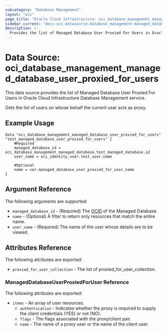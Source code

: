 ```yaml
---
subcategory: "Database Management"
layout: "oci"
page_title: "Oracle Cloud Infrastructure: oci_database_management_managed_database_user_proxied_for_users"
sidebar_current: "docs-oci-datasource-database_management-managed_database_user_proxied_for_users"
description: |-
  Provides the list of Managed Database User Proxied For Users in Oracle Cloud Infrastructure Database Management service
---
```


# Data Source: oci_database_management_managed_database_user_proxied_for_users
This data source provides the list of Managed Database User Proxied For Users in Oracle Cloud Infrastructure Database Management service.

Gets the list of users on whose behalf the current user acts as proxy.

## Example Usage

```hcl
data "oci_database_management_managed_database_user_proxied_for_users" "test_managed_database_user_proxied_for_users" {
	#Required
	managed_database_id = oci_database_management_managed_database.test_managed_database.id
	user_name = oci_identity_user.test_user.name

	#Optional
	name = var.managed_database_user_proxied_for_user_name
}
```

## Argument Reference

The following arguments are supported:

* `managed_database_id` - (Required) The [OCID](https://docs.cloud.oracle.com/iaas/Content/General/Concepts/identifiers.htm) of the Managed Database.
* `name` - (Optional) A filter to return only resources that match the entire name.
* `user_name` - (Required) The name of the user whose details are to be viewed.


## Attributes Reference

The following attributes are exported:

* `proxied_for_user_collection` - The list of proxied_for_user_collection.

### ManagedDatabaseUserProxiedForUser Reference

The following attributes are exported:

* `items` - An array of user resources.
	* `authentication` - Indicates whether the proxy is required to supply the client credentials (YES) or not (NO).
	* `flags` - The flags associated with the proxy/client pair.
	* `name` - The name of a proxy user or the name of the client user.

